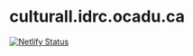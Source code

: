 # culturall.idrc.ocadu.ca

[![Netlify Status](https://api.netlify.com/api/v1/badges/cfff40b2-3bec-48b8-8129-4b6071eb0c17/deploy-status)](https://app.netlify.com/sites/idrc-culturall/deploys)

